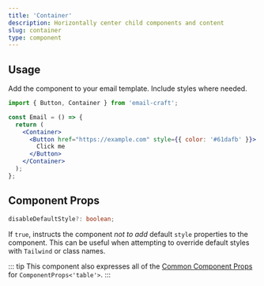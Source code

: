 ```yaml
---
title: 'Container'
description: Horizontally center child components and content
slug: container
type: component
---
```


<!--@include: @/include/header.md-->

<!--@include: @/include/install.md-->

## Usage

Add the component to your email template. Include styles where needed.

```jsx
import { Button, Container } from 'email-craft';

const Email = () => {
  return (
    <Container>
      <Button href="https://example.com" style={{ color: '#61dafb' }}>
        Click me
      </Button>
    </Container>
  );
};
```

## Component Props

```ts
disableDefaultStyle?: boolean;
```

If `true`, instructs the component _not to add_ default `style` properties to the component. This can be useful when attempting to override default styles with `Tailwind` or class names.

::: tip
This component also expresses all of the [Common Component Props](https://react.dev/reference/react-dom/components/common) for `ComponentProps<'table'>`.
:::
